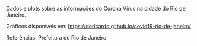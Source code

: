 Dados e plots sobre as informações do Corona Virus na cidade do Rio de Janeiro.

Gráficos disponíveis em: https://doricardo.github.io/covid19-rio-de-janeiro/

Referências:
Prefeitura do Rio de Janeiro
